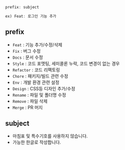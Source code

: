 ```javascript
prefix: subject

ex) Feat: 로그인 기능 추가
```
## prefix
- `Feat` : 기능 추가/수정/삭제
- `Fix` : 버그 수정
- `Docs` : 문서 수정
- `Style` : 코드 포맷팅, 세미콜론 누락, 코드 변경이 없는 경우
- `Refactor` : 코드 리팩토링
- `Chore` : 패키지/빌드 관련 수정
- `Env` : 개발 환경 관련 설정
- `Design` : CSS등 디자인 추가/수정
- `Rename` : 파일 및 폴더명 수정
- `Remove` : 파일 삭제
- `Merge` : PR 머지
  
## subject
- 마침표 및 특수기호를 사용하지 않습니다.
- 가능한 한글로 작성합니다.
